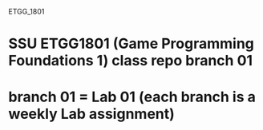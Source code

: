 ETGG_1801
# SSU ETGG1801 (Game Programming Foundations 1) class repo branch 01 
# branch 01 = Lab 01 (each branch is a weekly Lab assignment)
